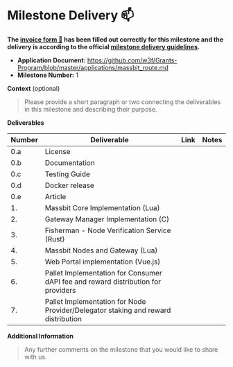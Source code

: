 # Milestone Delivery :mailbox:

**The [invoice form :pencil:](https://docs.google.com/forms/d/e/1FAIpQLSfmNYaoCgrxyhzgoKQ0ynQvnNRoTmgApz9NrMp-hd8mhIiO0A/viewform) has been filled out correctly for this milestone and the delivery is according to the official [milestone delivery guidelines](https://github.com/w3f/Grants-Program/blob/master/docs/milestone-deliverables-guidelines.md).**  

* **Application Document:** https://github.com/w3f/Grants-Program/blob/master/applications/massbit_route.md
* **Milestone Number:** 1

**Context** (optional)
> Please provide a short paragraph or two connecting the deliverables in this milestone and describing their purpose.

**Deliverables**

| Number | Deliverable                                                                       | Link | Notes |
| ------ | --------------------------------------------------------------------------------- | ---- | ----- |
| 0.a    | License                                                                           |      |       |
| 0.b    | Documentation                                                                     |      |       |
| 0.c    | Testing Guide                                                                     |      |       |
| 0.d    | Docker release                                                                    |      |       |
| 0.e    | Article                                                                           |      |       |
| 1.     | Massbit Core Implementation (Lua)                                                 |      |       |
| 2.     | Gateway Manager Implementation (C)                                                |      |       |
| 3.     | Fisherman - Node Verification Service (Rust)                                      |      |       |
| 4.     | Massbit Nodes and Gateway  (Lua)                                                  |      |       |
| 5.     | Web Portal implementation  (Vue.js)                                               |      |       |
| 6.     | Pallet Implementation for Consumer dAPI fee and reward distribution for providers |      |       |
| 7.     | Pallet Implementation for Node Provider/Delegator staking and reward distribution |      |       |

**Additional Information**
> Any further comments on the milestone that you would like to share with us.
